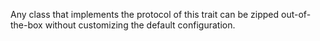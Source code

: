 Any class that implements the protocol of this trait can be zipped out-of-the-box without customizing the default configuration.